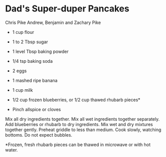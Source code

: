 # Dad's Super-duper Pancakes

Chris Pike
Andrew, Benjamin and Zachary Pike

- 1 cup flour
- 1 to 2 Tbsp sugar
- 1 level Tbsp baking powder
- 1/4 tsp baking soda
- 2 eggs
- 1 mashed ripe banana

- 1 cup milk
- 1/2 cup frozen blueberries, or 1/2 cup thawed rhubarb pieces*
- Pinch allspice or cloves

Mix all dry ingredients together. Mix all wet ingredients together separately. Add blueberries or rhubarb to dry ingredients. Mix wet and dry mixtures together gently. Preheat griddle to less than medium. Cook slowly, watching bottoms. Do not expect bubbles.

\*Frozen, fresh rhubarb pieces can be thawed in microwave or with hot water.